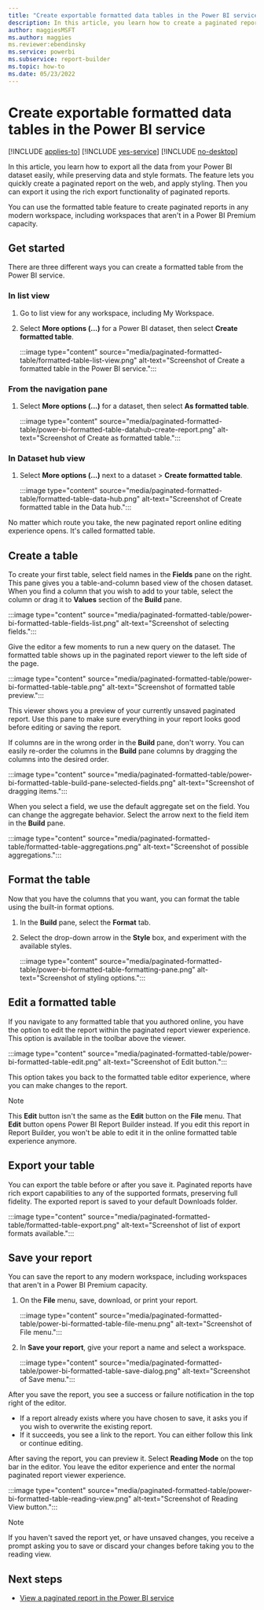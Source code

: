 ```yaml
---
title: "Create exportable formatted data tables in the Power BI service"
description: In this article, you learn how to create a paginated report using the interactive formatted table editor in the Power BI service.
author: maggiesMSFT
ms.author: maggies
ms.reviewer:ebendinsky
ms.service: powerbi
ms.subservice: report-builder
ms.topic: how-to
ms.date: 05/23/2022
---
```


# Create exportable formatted data tables in the Power BI service

[!INCLUDE [applies-to](../includes/applies-to.md)] [!INCLUDE [yes-service](../includes/yes-service.md)] [!INCLUDE [no-desktop](../includes/no-desktop.md)]

In this article, you learn how to export all the data from your Power BI dataset easily, while preserving data and style formats. The feature lets you quickly create a paginated report on the web, and apply styling. Then you can export it using the rich export functionality of paginated reports.

You can use the formatted table feature to create paginated reports in any modern workspace, including workspaces that aren't in a Power BI Premium capacity.

## Get started

There are three different ways you can create a formatted table from the Power BI service.

### In list view

1. Go to list view for any workspace, including My Workspace.
1. Select **More options (...)** for a Power BI dataset, then select **Create formatted table**. 

    :::image type="content" source="media/paginated-formatted-table/formatted-table-list-view.png" alt-text="Screenshot of Create a formatted table in the Power BI service.":::

### From the navigation pane

1. Select **More options (...)** for a dataset, then select **As formatted table**.

    :::image type="content" source="media/paginated-formatted-table/power-bi-formatted-table-datahub-create-report.png" alt-text="Screenshot of Create as formatted table.":::

### In Dataset hub view

1. Select **More options (...)** next to a dataset > **Create formatted table**.

    :::image type="content" source="media/paginated-formatted-table/formatted-table-data-hub.png" alt-text="Screenshot of Create formatted table in the Data hub.":::

No matter which route you take, the new paginated report online editing experience opens. It's called formatted table.

## Create a table

To create your first table, select field names in the **Fields** pane on the right.  This pane gives you a table-and-column based view of the chosen dataset.  When you find a column that you wish to add to your table, select the column or drag it to **Values** section of the **Build** pane.

:::image type="content" source="media/paginated-formatted-table/power-bi-formatted-table-fields-list.png" alt-text="Screenshot of selecting fields.":::

Give the editor a few moments to run a new query on the dataset. The formatted table shows up in the paginated report viewer to the left side of the page.

:::image type="content" source="media/paginated-formatted-table/power-bi-formatted-table-table.png" alt-text="Screenshot of formatted table preview.":::

This viewer shows you a preview of your currently unsaved paginated report. Use this pane to make sure everything in your report looks good before editing or saving the report.

If columns are in the wrong order in the **Build** pane, don't worry.  You can easily re-order the columns in the **Build** pane columns by dragging the columns into the desired order.

:::image type="content" source="media/paginated-formatted-table/power-bi-formatted-table-build-pane-selected-fields.png" alt-text="Screenshot of dragging items.":::

When you select a field, we use the default aggregate set on the field. You can change the aggregate behavior. Select the arrow next to the field item in the **Build** pane.

:::image type="content" source="media/paginated-formatted-table/formatted-table-aggregations.png" alt-text="Screenshot of possible aggregations.":::

## Format the table

Now that you have the columns that you want, you can format the table using the built-in format options. 

1. In the **Build** pane, select the **Format** tab.
1. Select the drop-down arrow in the **Style** box, and experiment with the available styles.

    :::image type="content" source="media/paginated-formatted-table/power-bi-formatted-table-formatting-pane.png" alt-text="Screenshot of styling options.":::


## Edit a formatted table

If you navigate to any formatted table that you authored online, you have the option to edit the report within the paginated report viewer experience. This option is available in the toolbar above the viewer.

:::image type="content" source="media/paginated-formatted-table/power-bi-formatted-table-edit.png" alt-text="Screenshot of Edit button.":::

This option takes you back to the formatted table editor experience, where you can make changes to the report.  

> [!NOTE]
> This **Edit** button isn't the same as the **Edit** button on the **File** menu.  That **Edit** button opens Power BI Report Builder instead. If you edit this report in Report Builder, you won't be able to edit it in the online formatted table experience anymore.

## Export your table

You can export the table before or after you save it. Paginated reports have rich export capabilities to any of the supported formats, preserving full fidelity. The exported report is saved to your default Downloads folder.

:::image type="content" source="media/paginated-formatted-table/formatted-table-export.png" alt-text="Screenshot of list of export formats available.":::

## Save your report

You can save the report to any modern workspace, including workspaces that aren't in a Power BI Premium capacity.

1. On the **File** menu, save, download, or print your report.

    :::image type="content" source="media/paginated-formatted-table/power-bi-formatted-table-file-menu.png" alt-text="Screenshot of File menu.":::

1. In **Save your report**, give your report a name and select a workspace.

    :::image type="content" source="media/paginated-formatted-table/power-bi-formatted-table-save-dialog.png" alt-text="Screenshot of Save menu.":::

After you save the report, you see a success or failure notification in the top right of the editor.

- If a report already exists where you have chosen to save, it asks you if you wish to overwrite the existing report.  
- If it succeeds, you see a link to the report. You can either follow this link or continue editing.  

After saving the report, you can preview it. Select **Reading Mode** on the top bar in the editor. You leave the editor experience and enter the normal paginated report viewer experience.

:::image type="content" source="media/paginated-formatted-table/power-bi-formatted-table-reading-view.png" alt-text="Screenshot of Reading View button.":::

> [!NOTE]
> If you haven't saved the report yet, or have unsaved changes, you receive a prompt asking you to save or discard your changes before taking you to the reading view.


## Next steps

- [View a paginated report in the Power BI service](../consumer/paginated-reports-view-power-bi-service.md)